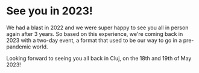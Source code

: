 # See you in 2023!

We had a blast in 2022 and we were super happy to see you all in person again after 3 years. So based on this experience, we're coming back in 2023 with a two-day event, a format that used to be our way to go in a pre-pandemic world.

Looking forward to seeing you all back in Cluj, on the 18th and 19th of May 2023!

